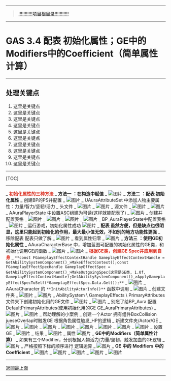 ___________________________________________________________________________________________
> [!!!!!!!!!!!项目根目录!!!!!!!!!!!](./!!!!!!!!!!!项目目录!!!!!!!!!!!.md)

___________________________________________________________________________________________

# GAS 3.4 配表 初始化属性；GE中的Modifiers中的Coefficient（简单属性计算）
___________________________________________________________________________________________
## 处理关键点
1. 这里是关键点
2. 这里是关键点
3. 这里是关键点
4. 这里是关键点
5. 这里是关键点
6. 这里是关键点
7. 这里是关键点
8. 这里是关键点
9. 这里是关键点
10. 这里是关键点
___________________________________________________________________________________________

[TOC]

___________________________________________________________________________________________

_ <font color=#DC2D1E>**初始化属性的三种方法**</font>
_ **方法一** **：在构造中赋值**
    _  ![图片](https://github.com/liyunlong618/LiYunLongKnowledgeLibrary/blob/main/UECPP/Models/GAS/GAS_2_Aura/DetailContent/Image/GAS_014/259693_386607.png?raw=true)
_ **方法二** **：配表 初始化属性**
    _ 创建BP的PS并配置
        _  ![图片](https://github.com/liyunlong618/LiYunLongKnowledgeLibrary/blob/main/UECPP/Models/GAS/GAS_2_Aura/DetailContent/Image/GAS_014/735085_113350.png?raw=true)
    _ UAuraAttributeSet 中添加人物主要属性：力量/智力/坚韧/活力
        _ 头文件
            _  ![图片](https://github.com/liyunlong618/LiYunLongKnowledgeLibrary/blob/main/UECPP/Models/GAS/GAS_2_Aura/DetailContent/Image/GAS_014/236964_145056.png?raw=true)
            _  ![图片](https://github.com/liyunlong618/LiYunLongKnowledgeLibrary/blob/main/UECPP/Models/GAS/GAS_2_Aura/DetailContent/Image/GAS_014/800934_653335.png?raw=true)
        _ 源文件
            _  ![图片](https://github.com/liyunlong618/LiYunLongKnowledgeLibrary/blob/main/UECPP/Models/GAS/GAS_2_Aura/DetailContent/Image/GAS_014/210478_889833.png?raw=true)
            _  ![图片](https://github.com/liyunlong618/LiYunLongKnowledgeLibrary/blob/main/UECPP/Models/GAS/GAS_2_Aura/DetailContent/Image/GAS_014/973321_582084.png?raw=true)
    _ AAuraPlayerState 中设置ASC组建为可读(这样就能配表了)
        _  ![图片](https://github.com/liyunlong618/LiYunLongKnowledgeLibrary/blob/main/UECPP/Models/GAS/GAS_2_Aura/DetailContent/Image/GAS_014/728098_869570.png?raw=true)
    _ 创建并配置表格
        _  ![图片](https://github.com/liyunlong618/LiYunLongKnowledgeLibrary/blob/main/UECPP/Models/GAS/GAS_2_Aura/DetailContent/Image/GAS_014/133291_384936.png?raw=true)
        _  ![图片](https://github.com/liyunlong618/LiYunLongKnowledgeLibrary/blob/main/UECPP/Models/GAS/GAS_2_Aura/DetailContent/Image/GAS_014/255623_609942.png?raw=true)
        _  ![图片](https://github.com/liyunlong618/LiYunLongKnowledgeLibrary/blob/main/UECPP/Models/GAS/GAS_2_Aura/DetailContent/Image/GAS_014/528734_139988.png?raw=true)
        _  ![图片](https://github.com/liyunlong618/LiYunLongKnowledgeLibrary/blob/main/UECPP/Models/GAS/GAS_2_Aura/DetailContent/Image/GAS_014/66543_782239.png?raw=true)
    _ BP_AuraPlayerState中配置表格
        _  ![图片](https://github.com/liyunlong618/LiYunLongKnowledgeLibrary/blob/main/UECPP/Models/GAS/GAS_2_Aura/DetailContent/Image/GAS_014/809545_620944.png?raw=true)
    _ 运行游戏，初始化属性成功 ![图片](https://github.com/liyunlong618/LiYunLongKnowledgeLibrary/blob/main/UECPP/Models/GAS/GAS_2_Aura/DetailContent/Image/GAS_014/823609_309359.png?raw=true)
    _ **配表 虽然方便，但是缺点也很明显，这里只能起到初始化的作用，最大最小值无效，不如别的地方功能性更强**
_ 移除配表 配表只做了解
    _  ![图片](https://github.com/liyunlong618/LiYunLongKnowledgeLibrary/blob/main/UECPP/Models/GAS/GAS_2_Aura/DetailContent/Image/GAS_014/52097_785648.png?raw=true)
    _ 看到属性归零
        _  ![图片](https://github.com/liyunlong618/LiYunLongKnowledgeLibrary/blob/main/UECPP/Models/GAS/GAS_2_Aura/DetailContent/Image/GAS_014/298821_463392.png?raw=true)
_ **方法三** **：使用GE初始化属性**
    _ AAuraCharacterBase 中，增加蓝图可配置的初始化属性的GE类，和初始化调用GE的函数
        _  ![图片](https://github.com/liyunlong618/LiYunLongKnowledgeLibrary/blob/main/UECPP/Models/GAS/GAS_2_Aura/DetailContent/Image/GAS_014/251747_164999.png?raw=true)
        _  ![图片](https://github.com/liyunlong618/LiYunLongKnowledgeLibrary/blob/main/UECPP/Models/GAS/GAS_2_Aura/DetailContent/Image/GAS_014/454401_240645.png?raw=true)
        _ <font color=#DC2D1E>**根据GE类，创建GE Spec并应用到自身**</font>
            _ `**const FGameplayEffectContextHandle GameplayEffectContextHandle = GetAbilitySystemComponent()_>MakeEffectContext();const FGameplayEffectSpecHandle GameplayEffectSpec = GetAbilitySystemComponent()_>MakeOutgoingSpec(这里是GE类, 1.0f, GameplayEffectContextHandle);GetAbilitySystemComponent()_>ApplyGameplayEffectSpecToSelf(*GameplayEffectSpec.Data.Get());**`
            _  ![图片](https://github.com/liyunlong618/LiYunLongKnowledgeLibrary/blob/main/UECPP/Models/GAS/GAS_2_Aura/DetailContent/Image/GAS_014/838486_222756.png?raw=true)
    _ AAuraCharacter 的 `**InitAbilityActorInfo()**` 函数中调用
        _  ![图片](https://github.com/liyunlong618/LiYunLongKnowledgeLibrary/blob/main/UECPP/Models/GAS/GAS_2_Aura/DetailContent/Image/GAS_014/844463_327081.png?raw=true)
    _ 创建文件夹
        _  ![图片](https://github.com/liyunlong618/LiYunLongKnowledgeLibrary/blob/main/UECPP/Models/GAS/GAS_2_Aura/DetailContent/Image/GAS_014/59883_457668.png?raw=true)
        _  ![图片](https://github.com/liyunlong618/LiYunLongKnowledgeLibrary/blob/main/UECPP/Models/GAS/GAS_2_Aura/DetailContent/Image/GAS_014/965655_918822.png?raw=true)
    _ AbilitySystem \ GameplayEffects \ PrimaryAttributes文件夹下创建初始化用的GE文件
        _  ![图片](https://github.com/liyunlong618/LiYunLongKnowledgeLibrary/blob/main/UECPP/Models/GAS/GAS_2_Aura/DetailContent/Image/GAS_014/376098_448663.png?raw=true)
        _  ![图片](https://github.com/liyunlong618/LiYunLongKnowledgeLibrary/blob/main/UECPP/Models/GAS/GAS_2_Aura/DetailContent/Image/GAS_014/548009_717922.png?raw=true)
    _ 别忘了给BP_Aura 配置DefaultPrimaryAttributes(使用初始化用的GE   GE_AuraPrimaryAttributes)
        _  ![图片](https://github.com/liyunlong618/LiYunLongKnowledgeLibrary/blob/main/UECPP/Models/GAS/GAS_2_Aura/DetailContent/Image/GAS_014/597630_30182.png?raw=true)
    _  ![图片](https://github.com/liyunlong618/LiYunLongKnowledgeLibrary/blob/main/UECPP/Models/GAS/GAS_2_Aura/DetailContent/Image/GAS_014/619764_152779.png?raw=true)
_ 帮助理解的小案例
    _ 创建一个Actor 拥有组件BoxCollision jueseOverlap时触发GE 根据角色属性触发_HP的逻辑
        _ 新建文件夹/Actor/GE
            _  ![图片](https://github.com/liyunlong618/LiYunLongKnowledgeLibrary/blob/main/UECPP/Models/GAS/GAS_2_Aura/DetailContent/Image/GAS_014/503613_338575.png?raw=true)
            _  ![图片](https://github.com/liyunlong618/LiYunLongKnowledgeLibrary/blob/main/UECPP/Models/GAS/GAS_2_Aura/DetailContent/Image/GAS_014/242735_271610.png?raw=true)
            _  ![图片](https://github.com/liyunlong618/LiYunLongKnowledgeLibrary/blob/main/UECPP/Models/GAS/GAS_2_Aura/DetailContent/Image/GAS_014/371479_680532.png?raw=true)
            _  ![图片](https://github.com/liyunlong618/LiYunLongKnowledgeLibrary/blob/main/UECPP/Models/GAS/GAS_2_Aura/DetailContent/Image/GAS_014/291537_845177.png?raw=true)
            _  ![图片](https://github.com/liyunlong618/LiYunLongKnowledgeLibrary/blob/main/UECPP/Models/GAS/GAS_2_Aura/DetailContent/Image/GAS_014/569259_151180.png?raw=true)
            _  ![图片](https://github.com/liyunlong618/LiYunLongKnowledgeLibrary/blob/main/UECPP/Models/GAS/GAS_2_Aura/DetailContent/Image/GAS_014/703089_728654.png?raw=true)
            _  ![图片](https://github.com/liyunlong618/LiYunLongKnowledgeLibrary/blob/main/UECPP/Models/GAS/GAS_2_Aura/DetailContent/Image/GAS_014/437999_968644.png?raw=true)
            _  ![图片](https://github.com/liyunlong618/LiYunLongKnowledgeLibrary/blob/main/UECPP/Models/GAS/GAS_2_Aura/DetailContent/Image/GAS_014/481770_517036.png?raw=true)
        _ 设置GE
            _  ![图片](https://github.com/liyunlong618/LiYunLongKnowledgeLibrary/blob/main/UECPP/Models/GAS/GAS_2_Aura/DetailContent/Image/GAS_014/50918_528219.png?raw=true)
    _ 结果
        _  ![图片](https://github.com/liyunlong618/LiYunLongKnowledgeLibrary/blob/main/UECPP/Models/GAS/GAS_2_Aura/DetailContent/Image/GAS_014/499678_122060.png?raw=true)
    _ 属性 ![图片](https://github.com/liyunlong618/LiYunLongKnowledgeLibrary/blob/main/UECPP/Models/GAS/GAS_2_Aura/DetailContent/Image/GAS_014/906204_173771.png?raw=true)
_ **GE中的Modifiers（简单属性计算）**
    _ 如果有三个Modifier，分别根据人物活力/力量/坚韧，触发加血的GE逻辑
        _  ![图片](https://github.com/liyunlong618/LiYunLongKnowledgeLibrary/blob/main/UECPP/Models/GAS/GAS_2_Aura/DetailContent/Image/GAS_014/283180_607956.png?raw=true)
    _ 严格按照下标的顺序进行 逻辑运算
        _  ![图片](https://github.com/liyunlong618/LiYunLongKnowledgeLibrary/blob/main/UECPP/Models/GAS/GAS_2_Aura/DetailContent/Image/GAS_014/206479_41321.png?raw=true)
_ **GE** **中的** **Modifiers** **中的** **Coefficient**
    _  ![图片](https://github.com/liyunlong618/LiYunLongKnowledgeLibrary/blob/main/UECPP/Models/GAS/GAS_2_Aura/DetailContent/Image/GAS_014/950364_432461.png?raw=true)
    _  ![图片](https://github.com/liyunlong618/LiYunLongKnowledgeLibrary/blob/main/UECPP/Models/GAS/GAS_2_Aura/DetailContent/Image/GAS_014/669990_723459.png?raw=true)
    _  ![图片](https://github.com/liyunlong618/LiYunLongKnowledgeLibrary/blob/main/UECPP/Models/GAS/GAS_2_Aura/DetailContent/Image/GAS_014/385613_191279.png?raw=true)
    _  ![图片](https://github.com/liyunlong618/LiYunLongKnowledgeLibrary/blob/main/UECPP/Models/GAS/GAS_2_Aura/DetailContent/Image/GAS_014/72924_160997.png?raw=true)
    _  ![图片](https://github.com/liyunlong618/LiYunLongKnowledgeLibrary/blob/main/UECPP/Models/GAS/GAS_2_Aura/DetailContent/Image/GAS_014/640562_116628.png?raw=true)

___________________________________________________________________________________________

[返回最上面](#处理关键点)
___________________________________________________________________________________________
